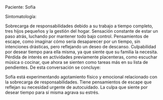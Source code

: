 Paciente: Sofía

Sintomatología:

Sobrecarga de responsabilidades debido a su trabajo a tiempo completo, tres hijos pequeños y la gestión del hogar.
Sensación constante de estar un paso atrás, luchando por mantener todo bajo control.
Pensamientos de escape, como imaginar cómo sería desaparecer por un tiempo, sin intenciones drásticas, pero reflejando un deseo de descanso.
Culpabilidad por desear tiempo para ella misma, ya que siente que su familia la necesita.
Pérdida de interés en actividades previamente placenteras, como escuchar música o cocinar, que ahora se sienten como tareas más en su lista de pendientes.
De esta conversación se concluye:

Sofía está experimentando agotamiento físico y emocional relacionado con la sobrecarga de responsabilidades.
Tiene pensamientos de escape que reflejan su necesidad urgente de autocuidado.
La culpa que siente por desear tiempo para sí misma agrava su estrés.